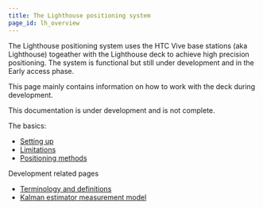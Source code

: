 ```yaml
---
title: The Lighthouse positioning system
page_id: lh_overview
---
```


The Lighthouse positioning system uses the HTC Vive base stations (aka Lighthouse) togeather with the Lighthouse
deck to achieve high precision positioning. The system is functional but still under development and in the Early access phase.

This page mainly contains information on how to work with the deck during development.

This documentation is under development and is not complete.

The basics:
 * [Setting up](/docs/functional-areas/lighthouse/setting_up.md)
 * [Limitations](/docs/functional-areas/lighthouse/limitations.md)
 * [Positioning methods](/docs/functional-areas/lighthouse/positioning_methods.md)

Development related pages
 * [Terminology and definitions](/docs/functional-areas/lighthouse/terminology_definitions.md)
 * [Kalman estimator measurement model](/docs/functional-areas/lighthouse/kalman_measurement_model.md)
